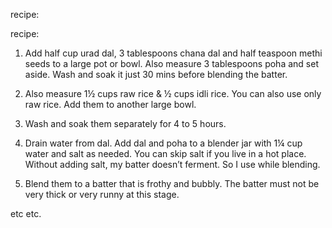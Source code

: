 recipe:

recipe:
1. Add half cup urad dal, 3 tablespoons chana dal and half teaspoon methi seeds to a large pot or bowl. Also measure 3 tablespoons poha and set aside. Wash and soak it just 30 mins before blending the batter.

2. Also measure 1½ cups raw rice & ½ cups idli rice. You can also use only raw rice. Add them to another large bowl.

3. Wash and soak them separately for 4 to 5 hours.

4. Drain water from dal. Add dal and poha to a blender jar with 1¼ cup water and salt as needed. You can skip salt if you live in a hot place. Without adding salt, my batter doesn’t ferment. So I use while blending.

5. Blend them to a batter that is frothy and bubbly. The batter must not be very thick or very runny at this stage.

etc etc.